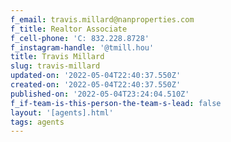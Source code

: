 ```yaml
---
f_email: travis.millard@nanproperties.com
f_title: Realtor Associate
f_cell-phone: 'C: 832.228.8728'
f_instagram-handle: '@tmill.hou'
title: Travis Millard
slug: travis-millard
updated-on: '2022-05-04T22:40:37.550Z'
created-on: '2022-05-04T22:40:37.550Z'
published-on: '2022-05-04T23:24:04.510Z'
f_if-team-is-this-person-the-team-s-lead: false
layout: '[agents].html'
tags: agents
---
```




